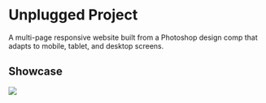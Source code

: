 # Unplugged Project
A multi-page responsive website built from a Photoshop design comp that adapts to mobile, tablet, and desktop screens.

## Showcase
![](./unplugged-showcase.jpg)
